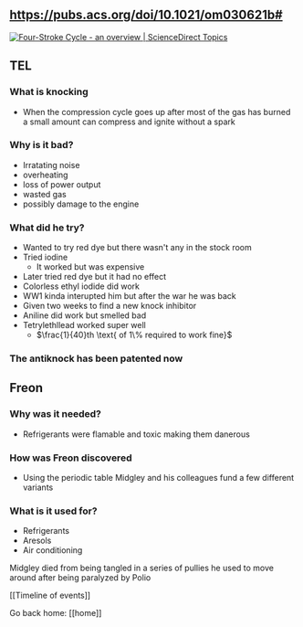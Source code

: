 ## https://pubs.acs.org/doi/10.1021/om030621b#


[![Four-Stroke Cycle - an overview | ScienceDirect Topics](https://ars.els-cdn.com/content/image/3-s2.0-B012176480X000899-gr4.gif)](https://www.google.com/url?sa=i&url=https%3A%2F%2Fwww.sciencedirect.com%2Ftopics%2Fengineering%2Ffour-stroke-cycle&psig=AOvVaw1Hl_gIlvYPoJ_MhElnIIIG&ust=1653068895697000&source=images&cd=vfe&ved=0CAwQjRxqFwoTCIij-dKP7PcCFQAAAAAdAAAAABAI)

## TEL

### What is knocking
- When the compression cycle goes up after most of the gas has burned a small amount can compress and ignite without a spark

### Why is it bad?
- Irratating noise
- overheating
- loss of power output
- wasted gas
- possibly damage to the engine

### What did he try?
- Wanted to try red dye but there wasn't any in the stock room
- Tried iodine
	- It worked but was expensive
- Later tried red dye but it had no effect
- Colorless ethyl iodide did work
- WW1 kinda interupted him but after the war he was back
- Given two weeks to find a new knock inhibitor
- Aniline did work but smelled bad
- Tetrylethllead worked super well
	- $\frac{1}{40}th \text{ of 1\% required to work fine}$

### The antiknock has been patented now


## Freon

### Why was it needed?
- Refrigerants were flamable and toxic making them danerous

### How was Freon discovered
- Using the periodic table Midgley and his colleagues fund a few different variants 

### What is it used for?
- Refrigerants
- Aresols
- Air conditioning

Midgley died from being tangled in a series of pullies he used to move around after being paralyzed by Polio

[[Timeline of events]]

Go back home: [[home]]